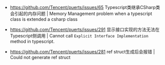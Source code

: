 * https://github.com/Tencent/puerts/issues/65
Typescript类继承CSharp类会引起的内存问题 | Memory Management problem when a typescript class is extended a csharp class

* https://github.com/Tencent/puerts/issues/291 
显示接口实现的方法无法在Typescript侧调用 | Cannot call `Explicit Interface Implementation` method in typescript.

* https://github.com/Tencent/puerts/issues/281
ref struct生成后会报错 | Could not generate ref struct
